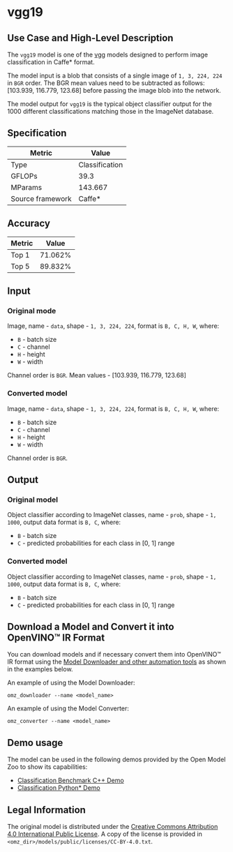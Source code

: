 # vgg19

## Use Case and High-Level Description

The `vgg19` model is one of the [vgg](https://arxiv.org/abs/1409.1556) models designed to perform image classification in Caffe\* format.

The model input is a blob that consists of a single image of `1, 3, 224, 224` in `BGR` order. The BGR mean values need to be subtracted as follows: [103.939, 116.779, 123.68] before passing the image blob into the network.

The model output for `vgg19` is the typical object classifier output for the 1000 different classifications matching those in the ImageNet database.

## Specification

| Metric            | Value         |
|-------------------|---------------|
| Type              | Classification|
| GFLOPs            | 39.3          |
| MParams           | 143.667       |
| Source framework  | Caffe\*       |

## Accuracy

| Metric | Value  |
| ------ | ------ |
| Top 1  | 71.062%|
| Top 5  | 89.832%|

## Input

### Original mode

Image, name - `data`,  shape - `1, 3, 224, 224`, format is `B, C, H, W`, where:

- `B` - batch size
- `C` - channel
- `H` - height
- `W` - width

Channel order is `BGR`.
Mean values - [103.939, 116.779, 123.68]

### Converted model

Image, name - `data`, shape - `1, 3, 224, 224`, format is `B, C, H, W`, where:

- `B` - batch size
- `C` - channel
- `H` - height
- `W` - width

Channel order is `BGR`.

## Output

### Original model

Object classifier according to ImageNet classes, name - `prob`, shape - `1, 1000`, output data format is `B, C`, where:

- `B` - batch size
- `C` - predicted probabilities for each class in [0, 1] range

### Converted model

Object classifier according to ImageNet classes, name - `prob`, shape - `1, 1000`, output data format is `B, C`, where:

- `B` - batch size
- `C` - predicted probabilities for each class in [0, 1] range

## Download a Model and Convert it into OpenVINO™ IR Format

You can download models and if necessary convert them into OpenVINO™ IR format using the [Model Downloader and other automation tools](../../../tools/model_tools/README.md) as shown in the examples below.

An example of using the Model Downloader:
```
omz_downloader --name <model_name>
```

An example of using the Model Converter:
```
omz_converter --name <model_name>
```

## Demo usage

The model can be used in the following demos provided by the Open Model Zoo to show its capabilities:

* [Classification Benchmark C++ Demo](../../../demos/classification_benchmark_demo/cpp/README.md)
* [Classification Python\* Demo](../../../demos/classification_demo/python/README.md)

## Legal Information

The original model is distributed under the
[Creative Commons Attribution 4.0 International Public License](https://creativecommons.org/licenses/by/4.0/legalcode.txt).
A copy of the license is provided in `<omz_dir>/models/public/licenses/CC-BY-4.0.txt`.
